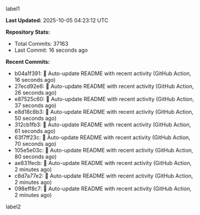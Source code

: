 
label1 
<!-- ACTIVITY_START -->
**Last Updated:** 2025-10-05 04:23:12 UTC

**Repository Stats:**
- Total Commits: 37163
- Last Commit: 16 seconds ago

**Recent Commits:**
- b04a1f391: 🤖 Auto-update README with recent activity (GitHub Action, 16 seconds ago)
- 27ecd92e6: 🤖 Auto-update README with recent activity (GitHub Action, 26 seconds ago)
- e87525c60: 🤖 Auto-update README with recent activity (GitHub Action, 37 seconds ago)
- e8d18c8b3: 🤖 Auto-update README with recent activity (GitHub Action, 50 seconds ago)
- 312cb1fb3: 🤖 Auto-update README with recent activity (GitHub Action, 61 seconds ago)
- 63f7ff23c: 🤖 Auto-update README with recent activity (GitHub Action, 70 seconds ago)
- 105e5e03c: 🤖 Auto-update README with recent activity (GitHub Action, 80 seconds ago)
- ae831fecb: 🤖 Auto-update README with recent activity (GitHub Action, 2 minutes ago)
- c8d7a77e2: 🤖 Auto-update README with recent activity (GitHub Action, 2 minutes ago)
- 098eff8c7: 🤖 Auto-update README with recent activity (GitHub Action, 2 minutes ago)
<!-- ACTIVITY_END -->

label2

